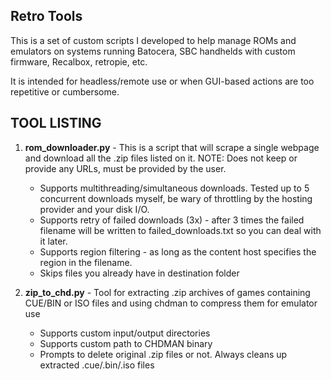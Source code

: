 Retro Tools
-----
This is a set of custom scripts I developed to help manage ROMs and emulators on systems running Batocera, SBC handhelds with custom firmware, Recalbox, retropie, etc.

It is intended for headless/remote use or when GUI-based actions are too repetitive or cumbersome.

TOOL LISTING
-----
1. **rom_downloader.py** - This is a script that will scrape a single webpage and download all the .zip files listed on it. NOTE: Does not keep or provide any URLs, must be provided by the user.
    * Supports multithreading/simultaneous downloads. Tested up to 5 concurrent downloads myself, be wary of throttling by the hosting provider and your disk I/O.
    * Supports retry of failed downloads (3x) - after 3 times the failed filename will be written to failed_downloads.txt so you can deal with it later.
    * Supports region filtering - as long as the content host specifies the region in the filename.
    * Skips files you already have in destination folder


2. **zip_to_chd.py** - Tool for extracting .zip archives of games containing CUE/BIN or ISO files and using chdman to compress them for emulator use
    * Supports custom input/output directories
    * Supports custom path to CHDMAN binary
    * Prompts to delete original .zip files or not. Always cleans up extracted .cue/.bin/.iso files    

